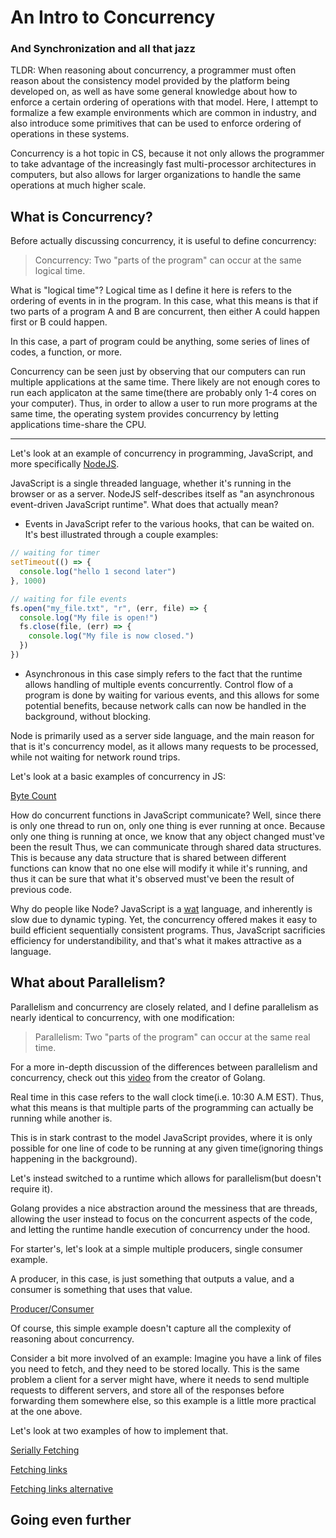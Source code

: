 # An Intro to Concurrency
### And Synchronization and all that jazz

TLDR:
When reasoning about concurrency, a programmer must often reason about the consistency
model provided by the platform being developed on, as well as have some general knowledge about
how to enforce a certain ordering of operations with that model. Here, I attempt to
formalize a few example environments which are common in industry, and also introduce some
primitives that can be used to enforce ordering of operations in these systems.

Concurrency is a hot topic in CS, because it not only allows the
programmer to take advantage of the increasingly fast multi-processor architectures in
computers, but also allows for larger organizations to handle the same operations
at much higher scale.

## What is Concurrency?

Before actually discussing concurrency, it is useful to define concurrency:

> Concurrency:
> Two "parts of the program" can occur at the same logical time.

What is "logical time"? Logical time as I define it here is refers to the ordering of events in
in the program. In this case, what this means is that if two parts of a program A and B are
concurrent, then either A could happen first or B could happen.

In this case, a part of program could be anything, some series of lines of codes, a function, or
more.

Concurrency can be seen just by observing that our computers can run multiple applications at
the same time. There likely are not enough cores to run each applicaton at the same time(there
are probably only 1-4 cores on your computer). Thus, in order to allow a user to run more
programs at the same time, the operating system provides concurrency by letting applications
time-share the CPU.

---

Let's look at an example of concurrency in programming, JavaScript,
and more specifically [NodeJS](https://nodejs.org/en/).

JavaScript is a single threaded language, whether it's running in the browser or as a server.
NodeJS self-describes itself as "an asynchronous event-driven JavaScript runtime". What does
that actually mean?

- Events in JavaScript refer to the various hooks, that can be waited on. It's best illustrated
  through a couple examples:
```javascript
// waiting for timer
setTimeout(() => {
  console.log("hello 1 second later")
}, 1000)

// waiting for file events
fs.open("my_file.txt", "r", (err, file) => {
  console.log("My file is open!")
  fs.close(file, (err) => {
    console.log("My file is now closed.")
  })
})
```
- Asynchronous in this case simply refers to the fact that the runtime allows handling of
  multiple events concurrently. Control flow of a program is done by waiting for various events,
  and this allows for some potential benefits, because network calls can now be handled in the
  background, without blocking.

Node is primarily used as a server side language, and the main reason for that is it's
concurrency model, as it allows many requests to be processed, while not waiting for network
round trips.

Let's look at a basic examples of concurrency in JS:

[Byte Count](wc.js)

How do concurrent functions in JavaScript communicate? Well, since there is only one thread to
run on, only one thing is ever running at once. Because only one thing is running at once, we
know that any object changed must've been the result Thus, we can communicate through shared data
structures. This is because any data structure that is shared between different functions can
know that no one else will modify it while it's running, and thus it can be sure that what it's
observed must've been the result of previous code.

Why do people like Node? JavaScript is a [wat](https://www.destroyallsoftware.com/talks/wat)
language, and inherently is slow due to dynamic typing. Yet, the concurrency offered makes it
easy to build efficient sequentially consistent programs. Thus, JavaScript sacrificies
efficiency for understandibility, and that's what it makes attractive as a language.

## What about Parallelism?

Parallelism and concurrency are closely related, and I define parallelism as nearly identical to
concurrency, with one modification:

> Parallelism:
> Two "parts of the program" can occur at the same real time.

For a more in-depth discussion of the differences between parallelism and concurrency, check out this
[video](https://www.youtube.com/watch?v=cN_DpYBzKso) from the creator of Golang.

Real time in this case refers to the wall clock time(i.e. 10:30 A.M EST). Thus, what this means
is that multiple parts of the programming can actually be running while another is.

This is in stark contrast to the model JavaScript provides, where it is only possible for one
line of code to be running at any given time(ignoring things happening in the background).

Let's instead switched to a runtime which allows for parallelism(but doesn't require it).

Golang provides a nice abstraction around the messiness that are threads, allowing the user
instead to focus on the concurrent aspects of the code, and letting the runtime handle execution
of concurrency under the hood.

For starter's, let's look at a simple multiple producers, single consumer example.

A producer, in this case, is just something that outputs a value, and a consumer is something
that uses that value.

[Producer/Consumer](prod_con.go)

Of course, this simple example doesn't capture all the complexity of reasoning about
concurrency.

Consider a bit more involved of an example:
Imagine you have a link of files you need to fetch, and they need to be stored locally.
This is the same problem a client for a server might have, where it needs to send multiple
requests to different servers, and store all of the responses before forwarding them somewhere
else, so this example is a little more practical at the one above.

Let's look at two examples of how to implement that.

[Serially Fetching](naive_fetch.go)

[Fetching links](fetch_stuff.go)

[Fetching links alternative](fetch_stuff2.go)

## Going even further

<!---
TODO add bit about compilers, reorderings, atomics and fences in golang
-->


